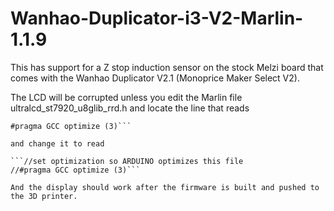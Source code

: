 # Wanhao-Duplicator-i3-V2-Marlin-1.1.9

This has support for a Z stop induction sensor on the stock Melzi board that comes with the Wanhao Duplicator V2.1 (Monoprice Maker Select V2). 

The LCD will be corrupted unless you edit the Marlin file ultralcd_st7920_u8glib_rrd.h and locate the line that reads

```//set optimization so ARDUINO optimizes this file
#pragma GCC optimize (3)```

and change it to read

```//set optimization so ARDUINO optimizes this file
//#pragma GCC optimize (3)```

And the display should work after the firmware is built and pushed to the 3D printer.
